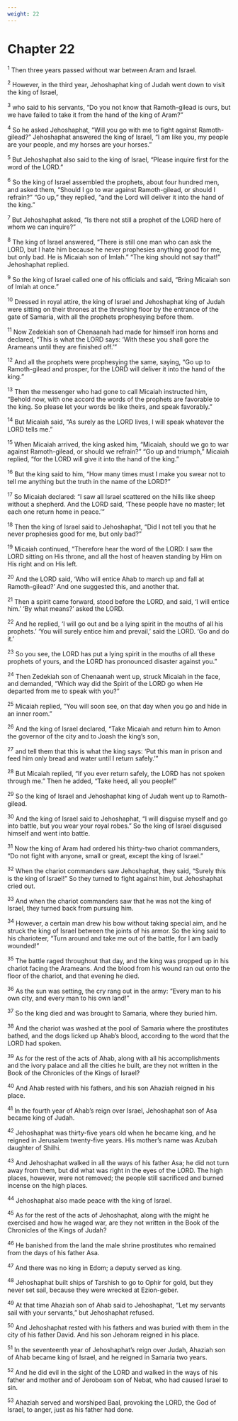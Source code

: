 ```yaml
---
weight: 22
---
```


# Chapter 22

<sup>1</sup> Then three years passed without war between Aram and Israel. 

<sup>2</sup> However, in the third year, Jehoshaphat king of Judah went down to visit the king of Israel, 

<sup>3</sup> who said to his servants, “Do you not know that Ramoth-gilead is ours, but we have failed to take it from the hand of the king of Aram?” 

<sup>4</sup> So he asked Jehoshaphat, “Will you go with me to fight against Ramoth-gilead?” Jehoshaphat answered the king of Israel, “I am like you, my people are your people, and my horses are your horses.” 

<sup>5</sup> But Jehoshaphat also said to the king of Israel, “Please inquire first for the word of the LORD.” 

<sup>6</sup> So the king of Israel assembled the prophets, about four hundred men, and asked them, “Should I go to war against Ramoth-gilead, or should I refrain?” “Go up,” they replied, “and the Lord will deliver it into the hand of the king.” 

<sup>7</sup> But Jehoshaphat asked, “Is there not still a prophet of the LORD here of whom we can inquire?” 

<sup>8</sup> The king of Israel answered, “There is still one man who can ask the LORD, but I hate him because he never prophesies anything good for me, but only bad. He is Micaiah son of Imlah.” “The king should not say that!” Jehoshaphat replied. 

<sup>9</sup> So the king of Israel called one of his officials and said, “Bring Micaiah son of Imlah at once.” 

<sup>10</sup> Dressed in royal attire, the king of Israel and Jehoshaphat king of Judah were sitting on their thrones at the threshing floor by the entrance of the gate of Samaria, with all the prophets prophesying before them. 

<sup>11</sup> Now Zedekiah son of Chenaanah had made for himself iron horns and declared, “This is what the LORD says: ‘With these you shall gore the Arameans until they are finished off.’” 

<sup>12</sup> And all the prophets were prophesying the same, saying, “Go up to Ramoth-gilead and prosper, for the LORD will deliver it into the hand of the king.” 

<sup>13</sup> Then the messenger who had gone to call Micaiah instructed him, “Behold now, with one accord the words of the prophets are favorable to the king. So please let your words be like theirs, and speak favorably.” 

<sup>14</sup> But Micaiah said, “As surely as the LORD lives, I will speak whatever the LORD tells me.” 

<sup>15</sup> When Micaiah arrived, the king asked him, “Micaiah, should we go to war against Ramoth-gilead, or should we refrain?” “Go up and triumph,” Micaiah replied, “for the LORD will give it into the hand of the king.” 

<sup>16</sup> But the king said to him, “How many times must I make you swear not to tell me anything but the truth in the name of the LORD?” 

<sup>17</sup> So Micaiah declared: “I saw all Israel scattered on the hills like sheep without a shepherd. And the LORD said, ‘These people have no master; let each one return home in peace.’” 

<sup>18</sup> Then the king of Israel said to Jehoshaphat, “Did I not tell you that he never prophesies good for me, but only bad?” 

<sup>19</sup> Micaiah continued, “Therefore hear the word of the LORD: I saw the LORD sitting on His throne, and all the host of heaven standing by Him on His right and on His left. 

<sup>20</sup> And the LORD said, ‘Who will entice Ahab to march up and fall at Ramoth-gilead?’ And one suggested this, and another that. 

<sup>21</sup> Then a spirit came forward, stood before the LORD, and said, ‘I will entice him.’ ‘By what means?’ asked the LORD. 

<sup>22</sup> And he replied, ‘I will go out and be a lying spirit in the mouths of all his prophets.’ ‘You will surely entice him and prevail,’ said the LORD. ‘Go and do it.’ 

<sup>23</sup> So you see, the LORD has put a lying spirit in the mouths of all these prophets of yours, and the LORD has pronounced disaster against you.” 

<sup>24</sup> Then Zedekiah son of Chenaanah went up, struck Micaiah in the face, and demanded, “Which way did the Spirit of the LORD go when He departed from me to speak with you?” 

<sup>25</sup> Micaiah replied, “You will soon see, on that day when you go and hide in an inner room.” 

<sup>26</sup> And the king of Israel declared, “Take Micaiah and return him to Amon the governor of the city and to Joash the king’s son, 

<sup>27</sup> and tell them that this is what the king says: ‘Put this man in prison and feed him only bread and water until I return safely.’” 

<sup>28</sup> But Micaiah replied, “If you ever return safely, the LORD has not spoken through me.” Then he added, “Take heed, all you people!” 

<sup>29</sup> So the king of Israel and Jehoshaphat king of Judah went up to Ramoth-gilead. 

<sup>30</sup> And the king of Israel said to Jehoshaphat, “I will disguise myself and go into battle, but you wear your royal robes.” So the king of Israel disguised himself and went into battle. 

<sup>31</sup> Now the king of Aram had ordered his thirty-two chariot commanders, “Do not fight with anyone, small or great, except the king of Israel.” 

<sup>32</sup> When the chariot commanders saw Jehoshaphat, they said, “Surely this is the king of Israel!” So they turned to fight against him, but Jehoshaphat cried out. 

<sup>33</sup> And when the chariot commanders saw that he was not the king of Israel, they turned back from pursuing him. 

<sup>34</sup> However, a certain man drew his bow without taking special aim, and he struck the king of Israel between the joints of his armor. So the king said to his charioteer, “Turn around and take me out of the battle, for I am badly wounded!” 

<sup>35</sup> The battle raged throughout that day, and the king was propped up in his chariot facing the Arameans. And the blood from his wound ran out onto the floor of the chariot, and that evening he died. 

<sup>36</sup> As the sun was setting, the cry rang out in the army: “Every man to his own city, and every man to his own land!” 

<sup>37</sup> So the king died and was brought to Samaria, where they buried him. 

<sup>38</sup> And the chariot was washed at the pool of Samaria where the prostitutes bathed, and the dogs licked up Ahab’s blood, according to the word that the LORD had spoken. 

<sup>39</sup> As for the rest of the acts of Ahab, along with all his accomplishments and the ivory palace and all the cities he built, are they not written in the Book of the Chronicles of the Kings of Israel? 

<sup>40</sup> And Ahab rested with his fathers, and his son Ahaziah reigned in his place. 

<sup>41</sup> In the fourth year of Ahab’s reign over Israel, Jehoshaphat son of Asa became king of Judah. 

<sup>42</sup> Jehoshaphat was thirty-five years old when he became king, and he reigned in Jerusalem twenty-five years. His mother’s name was Azubah daughter of Shilhi. 

<sup>43</sup> And Jehoshaphat walked in all the ways of his father Asa; he did not turn away from them, but did what was right in the eyes of the LORD. The high places, however, were not removed; the people still sacrificed and burned incense on the high places. 

<sup>44</sup> Jehoshaphat also made peace with the king of Israel. 

<sup>45</sup> As for the rest of the acts of Jehoshaphat, along with the might he exercised and how he waged war, are they not written in the Book of the Chronicles of the Kings of Judah? 

<sup>46</sup> He banished from the land the male shrine prostitutes who remained from the days of his father Asa. 

<sup>47</sup> And there was no king in Edom; a deputy served as king. 

<sup>48</sup> Jehoshaphat built ships of Tarshish to go to Ophir for gold, but they never set sail, because they were wrecked at Ezion-geber. 

<sup>49</sup> At that time Ahaziah son of Ahab said to Jehoshaphat, “Let my servants sail with your servants,” but Jehoshaphat refused. 

<sup>50</sup> And Jehoshaphat rested with his fathers and was buried with them in the city of his father David. And his son Jehoram reigned in his place. 

<sup>51</sup> In the seventeenth year of Jehoshaphat’s reign over Judah, Ahaziah son of Ahab became king of Israel, and he reigned in Samaria two years. 

<sup>52</sup> And he did evil in the sight of the LORD and walked in the ways of his father and mother and of Jeroboam son of Nebat, who had caused Israel to sin. 

<sup>53</sup> Ahaziah served and worshiped Baal, provoking the LORD, the God of Israel, to anger, just as his father had done.

